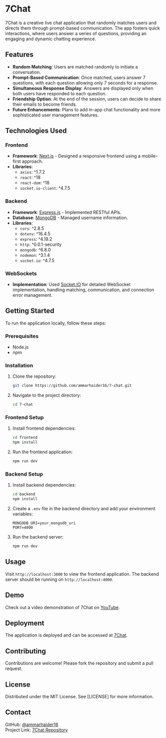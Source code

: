 
# 7Chat

7Chat is a creative live chat application that randomly matches users and directs them through prompt-based communication. The app fosters quick interactions, where users answer a series of questions, providing an engaging and dynamic chatting experience.

## Features

- **Random Matching**: Users are matched randomly to initiate a conversation.
- **Prompt-Based Communication**: Once matched, users answer 7 questions, with each question allowing only 7 seconds for a response.
- **Simultaneous Response Display**: Answers are displayed only when both users have responded to each question.
- **Friendship Option**: At the end of the session, users can decide to share their emails to become friends.
- **Future Enhancements**: Plans to add in-app chat functionality and more sophisticated user management features.

## Technologies Used

### Frontend
- **Framework**: [Next.js](https://nextjs.org/) - Designed a responsive frontend using a mobile-first approach.
- **Libraries**:
  - `axios`: ^1.7.2
  - `react`: ^18
  - `react-dom`: ^18
  - `socket.io-client`: ^4.7.5

### Backend
- **Framework**: [Express.js](https://expressjs.com/) - Implemented RESTful APIs.
- **Database**: [MongoDB](https://www.mongodb.com/) - Managed username information.
- **Libraries**:
  - `cors`: ^2.8.5
  - `dotenv`: ^16.4.5
  - `express`: ^4.19.2
  - `http`: ^0.0.1-security
  - `mongodb`: ^6.8.0
  - `nodemon`: ^3.1.4
  - `socket.io`: ^4.7.5

### WebSockets
- **Implementation**: Used [Socket.IO](https://socket.io/) for detailed WebSocket implementation, handling matching, communication, and connection error management.

## Getting Started

To run the application locally, follow these steps:

### Prerequisites
- Node.js
- npm

### Installation

1. Clone the repository:
   ```bash
   git clone https://github.com/ammarhaider16/7-chat.git
   ```
2. Navigate to the project directory:
   ```bash
   cd 7-chat
   ```

### Frontend Setup
1. Install frontend dependencies:
   ```bash
   cd frontend
   npm install
   ```
2. Run the frontend application:
   ```bash
   npm run dev
   ```

### Backend Setup
1. Install backend dependencies:
   ```bash
   cd backend
   npm install
   ```
2. Create a `.env` file in the backend directory and add your environment variables:
   ```env
   MONGODB_URI=your_mongodb_uri
   PORT=4000
   ```
3. Run the backend server:
   ```bash
   npm run dev
   ```

## Usage

Visit `http://localhost:3000` to view the frontend application. The backend server should be running on `http://localhost:4000`.

## Demo

Check out a video demonstration of 7Chat on [YouTube](https://www.youtube.com/watch?v=OEDIiK80tI8).

## Deployment

The application is deployed and can be accessed at [7Chat](http://7-chat-frontend-env.eba-tyhhxjsz.us-east-2.elasticbeanstalk.com/).

## Contributing

Contributions are welcome! Please fork the repository and submit a pull request.

## License

Distributed under the MIT License. See [LICENSE] for more information.

## Contact

GitHub: [@ammarhaider16](https://github.com/ammarhaider16)  
Project Link: [7Chat Repository](https://github.com/ammarhaider16/7-chat)
